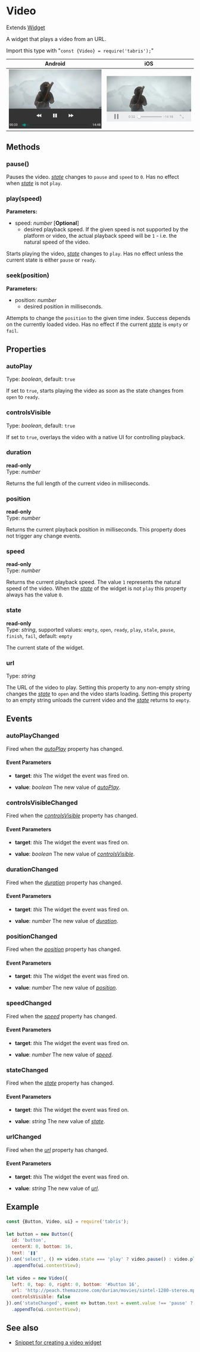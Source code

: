 ---
---
# Video

Extends [Widget](Widget.md)

A widget that plays a video from an URL.

Import this type with "`const {Video} = require('tabris');`"

Android | iOS
--- | ---
![Video on Android](img/android/Video.png) | ![Video on iOS](img/ios/Video.png)

## Methods

### pause()


Pauses the video. *[state](#state)* changes to `pause` and `speed` to `0`. Has no effect when *[state](#state)* is not `play`.

### play(speed)


**Parameters:** 

- speed: *number* [**Optional**]
  - desired playback speed. If the given speed is not supported by the platform or video, the actual playback speed will be `1` - i.e. the natural speed of the video.

Starts playing the video, *[state](#state)* changes to `play`. Has no effect unless the current state is either `pause` or `ready`.

### seek(position)


**Parameters:** 

- position: *number*
  - desired position in milliseconds.

Attempts to change the `position` to the given time index. Success depends on the currently loaded video. Has no effect if the current *[state](#state)* is `empty` or `fail`.


## Properties

### autoPlay


Type: *boolean*, default: `true`

If set to `true`, starts playing the video as soon as the state changes from `open` to `ready`.

### controlsVisible


Type: *boolean*, default: `true`

If set to `true`, overlays the video with a native UI for controlling playback.

### duration


**read-only**<br/>
Type: *number*

Returns the full length of the current video in milliseconds.

### position


**read-only**<br/>
Type: *number*

Returns the current playback position in milliseconds. This property does not trigger any change events.

### speed


**read-only**<br/>
Type: *number*

Returns the current playback speed. The value `1` represents the natural speed of the video. When the *[state](#state)* of the widget is not `play` this property always has the value `0`.

### state


**read-only**<br/>
Type: *string*, supported values: `empty`, `open`, `ready`, `play`, `stale`, `pause`, `finish`, `fail`, default: `empty`

The current state of the widget.

### url


Type: *string*

The URL of the video to play. Setting this property to any non-empty string changes the *[state](#state)* to `open` and the video starts loading. Setting this property to an empty string unloads the current video and the *[state](#state)* returns to `empty`.


## Events

### autoPlayChanged

Fired when the [*autoPlay*](#autoPlay) property has changed.

#### Event Parameters 
- **target**: *this*
    The widget the event was fired on.

- **value**: *boolean*
    The new value of [*autoPlay*](#autoPlay).


### controlsVisibleChanged

Fired when the [*controlsVisible*](#controlsVisible) property has changed.

#### Event Parameters 
- **target**: *this*
    The widget the event was fired on.

- **value**: *boolean*
    The new value of [*controlsVisible*](#controlsVisible).


### durationChanged

Fired when the [*duration*](#duration) property has changed.

#### Event Parameters 
- **target**: *this*
    The widget the event was fired on.

- **value**: *number*
    The new value of [*duration*](#duration).


### positionChanged

Fired when the [*position*](#position) property has changed.

#### Event Parameters 
- **target**: *this*
    The widget the event was fired on.

- **value**: *number*
    The new value of [*position*](#position).


### speedChanged

Fired when the [*speed*](#speed) property has changed.

#### Event Parameters 
- **target**: *this*
    The widget the event was fired on.

- **value**: *number*
    The new value of [*speed*](#speed).


### stateChanged

Fired when the [*state*](#state) property has changed.

#### Event Parameters 
- **target**: *this*
    The widget the event was fired on.

- **value**: *string*
    The new value of [*state*](#state).


### urlChanged

Fired when the [*url*](#url) property has changed.

#### Event Parameters 
- **target**: *this*
    The widget the event was fired on.

- **value**: *string*
    The new value of [*url*](#url).





## Example
```js
const {Button, Video, ui} = require('tabris');

let button = new Button({
  id: 'button',
  centerX: 0, bottom: 16,
  text: '❚❚'
}).on('select', () => video.state === 'play' ? video.pause() : video.play())
  .appendTo(ui.contentView);

let video = new Video({
  left: 0, top: 0, right: 0, bottom: '#button 16',
  url: 'http://peach.themazzone.com/durian/movies/sintel-1280-stereo.mp4',
  controlsVisible: false
}).on('stateChanged', event => button.text = event.value !== 'pause' ? '❚❚' : '▶')
  .appendTo(ui.contentView);
```
## See also

- [Snippet for creating a video widget](https://github.com/eclipsesource/tabris-js/tree/v2.7.0/snippets/video.js)
